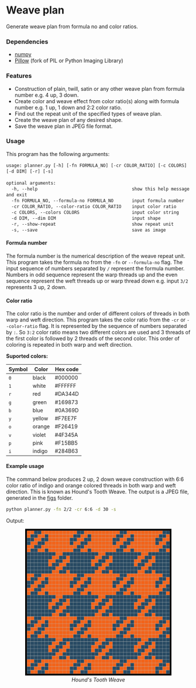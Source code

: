 # Weave plan
Generate weave plan from formula no and color ratios.


### Dependencies

- [numpy](https://pypi.org/project/numpy/)
- [Pillow](https://pypi.org/project/Pillow/) (fork of PIL or Python Imaging Library)


### Features

- Construction of plain, twill, satin or any other weave plan from formula number e.g. 4 up, 3 down.
- Create color and weave effect from color ratio(s) along with formula number e.g. 1 up, 1 down and 2:2 color ratio.
- Find out the repeat unit of the specified types of weave plan.
- Create the weave plan of any desired shape.
- Save the weave plan in JPEG file format.


### Usage

This program has the following arguments:

```
usage: planner.py [-h] [-fn FORMULA_NO] [-cr COLOR_RATIO] [-c COLORS] [-d DIM] [-r] [-s]

optional arguments:
  -h, --help                                    show this help message and exit
  -fn FORMULA_NO, --formula-no FORMULA_NO       input formula number
  -cr COLOR_RATIO, --color-ratio COLOR_RATIO    input color ratio
  -c COLORS, --colors COLORS                    input color string
  -d DIM, --dim DIM                             input shape
  -r, --show-repeat                             show repeat unit
  -s, --save                                    save as image
```

#### Formula number

The formula number is the numerical description of the weave repeat unit. This program takes the formula no from the `-fn` or `--formula-no` flag. The input sequence of numbers separated by `/` represent the formula number. Numbers in odd sequence represent the warp threads up and the even sequence represent the weft threads up or warp thread down e.g. input `3/2` represents 3 up, 2 down.

#### Color ratio

The color ratio is the number and order of different colors of threads in both warp and weft direction. This program takes the color ratio from the `-cr` or `--color-ratio` flag. It is represented by the sequence of numbers separated by `:`. So `3:2` color ratio means two different colors are used and 3 threads of the first color is followed by 2 threads of the second color. This order of coloring is repeated in both warp and weft direction.

**Suported colors:**

| Symbol | Color  | Hex code |
|--------|--------|----------|
| `0`    | black  | #000000  |
| `1`    | white  | #FFFFFF  |
| `r`    | red    | #DA344D  |
| `g`    | green  | #169873  |
| `b`    | blue   | #0A369D  |
| `y`    | yellow | #F7EE7F  |
| `o`    | orange | #F26419  |
| `v`    | violet | #4F345A  |
| `p`    | pink   | #F15BB5  |
| `i`    | indigo | #284B63  |


#### Example usage

The command below produces 2 up, 2 down weave construction with 6:6 color ratio of indigo and orange colored threads in both warp and weft direction. This is known as Hound's Tooth Weave. The output is a JPEG file, generated in the [figs](./figs/) folder.

```bash
python planner.py -fn 2/2 -cr 6:6 -d 30 -s
```

Output:

<p align="center">
  <img src=".\figs\22_66.jpg" width="400px"><br>
  <i> Hound's Tooth Weave </i>
</p>
